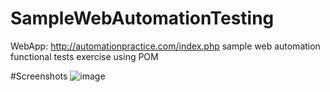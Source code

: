 # SampleWebAutomationTesting
WebApp: http://automationpractice.com/index.php
sample web automation functional tests exercise using POM 

#Screenshots
![image](https://user-images.githubusercontent.com/73530905/111031690-765c4100-8411-11eb-9f42-dda395460cff.png)
